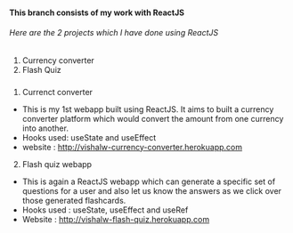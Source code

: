 #### This branch consists of my work with ReactJS

###### Here are the 2 projects which I have done using ReactJS
1. Currency converter
2. Flash Quiz

###
1. Currenct converter
  * This is my 1st webapp built using ReactJS. It aims to built a currency converter platform which would convert the amount from one currency into another.
  * Hooks used: useState and useEffect
  * website : http://vishalw-currency-converter.herokuapp.com
  
2. Flash quiz webapp
  * This is again a ReactJS webapp which can generate a specific set of questions for a user and also let us know the answers as we click over those generated flashcards.
  * Hooks used : useState, useEffect and useRef
  * Website : http://vishalw-flash-quiz.herokuapp.com
